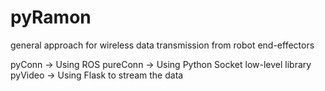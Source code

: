 # pyRamon
general approach for wireless data transmission from robot end-effectors

pyConn -> Using ROS
pureConn -> Using Python Socket low-level library
pyVideo -> Using Flask to stream the data
